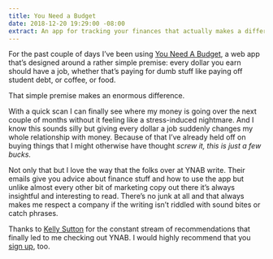 ```yaml
---
title: You Need a Budget
date: 2018-12-20 19:29:00 -08:00
extract: An app for tracking your finances that actually makes a difference.
---
```


For the past couple of days I’ve been using [You Need A Budget](https://www.youneedabudget.com/), a web app that’s designed around a rather simple premise: every dollar you earn should have a job, whether that’s paying for dumb stuff like paying off student debt, or coffee, or food. 

That simple premise makes an enormous difference.

With a quick scan I can finally see where my money is going over the next couple of months without it feeling like a stress-induced nightmare. And I know this sounds silly but giving every dollar a job suddenly changes my whole relationship with money. Because of that I’ve already held off on buying things that I might otherwise have thought _screw it, this is just a few bucks._

Not only that but I love the way that the folks over at YNAB write. Their emails give you advice about finance stuff and how to use the app but unlike almost every other bit of marketing copy out there it’s always insightful and interesting to read. There’s no junk at all and that always makes me respect a company if the writing isn’t riddled with sound bites or catch phrases.

Thanks to [Kelly Sutton](https://twitter.com/kellysutton?lang=en) for the constant stream of recommendations that finally led to me checking out YNAB. I would highly recommend that you [sign up](https://youneedabudget.com), too. 